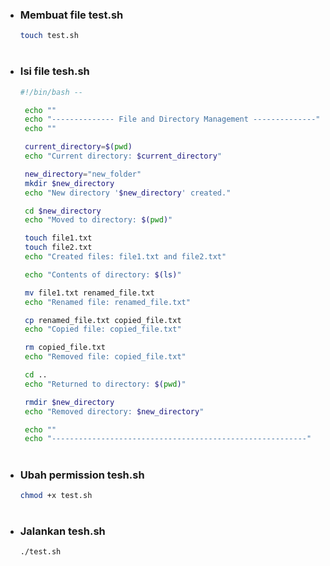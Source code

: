 - ### Membuat file test.sh
    ```sh
    touch test.sh
    ```
    #
- ### Isi file tesh.sh
   ```sh
   #!/bin/bash --

    echo ""
    echo "-------------- File and Directory Management --------------"
    echo ""

    current_directory=$(pwd)
    echo "Current directory: $current_directory"

    new_directory="new_folder"
    mkdir $new_directory
    echo "New directory '$new_directory' created."

    cd $new_directory
    echo "Moved to directory: $(pwd)"

    touch file1.txt
    touch file2.txt
    echo "Created files: file1.txt and file2.txt"

    echo "Contents of directory: $(ls)"

    mv file1.txt renamed_file.txt
    echo "Renamed file: renamed_file.txt"

    cp renamed_file.txt copied_file.txt
    echo "Copied file: copied_file.txt"

    rm copied_file.txt
    echo "Removed file: copied_file.txt"

    cd ..
    echo "Returned to directory: $(pwd)"

    rmdir $new_directory
    echo "Removed directory: $new_directory"

    echo ""
    echo "---------------------------------------------------------"
    ```
#
- ### Ubah permission tesh.sh
    ```sh
    chmod +x test.sh
    ```
    #
- ### Jalankan tesh.sh
    ```sh
    ./test.sh
    ```
